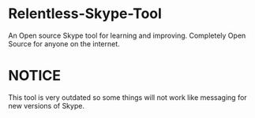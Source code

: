 # Relentless-Skype-Tool
An Open source Skype tool for learning and improving.
Completely Open Source for anyone on the internet.

# NOTICE
This tool is very outdated so some things will not work like messaging for new versions of Skype.
